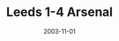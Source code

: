 ---
layout: post
header: Leeds 1-4 Arsenal
date: 2003-11-01
categories: premier-league
video: k1d2E9nrXkk
summary: "Arsenal sweep past Leeds with an outstanding attacking display"
excerpt: "Arsenal sweep past Leeds with an outstanding attacking display"
title: Leeds 1-4 Arsenal
---